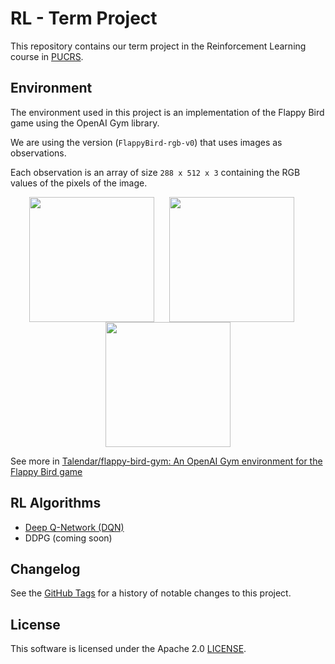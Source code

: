 # RL - Term Project

This repository contains our term project in the Reinforcement Learning course in [PUCRS](https://pucrs.br).

## Environment

The environment used in this project is an implementation of the Flappy Bird game using the OpenAI Gym library.

We are using the version (`FlappyBird-rgb-v0`) that uses images as observations.

Each observation is an array of size `288 x 512 x 3` containing the RGB values of the pixels of the image.

<p align="center">
  <img align="center" 
       src="https://github.com/Talendar/flappy-bird-gym/blob/main/imgs/yellow_bird_playing.gif?raw=true" 
       width="200"/>
  &nbsp;&nbsp;&nbsp;&nbsp;
  <img align="center" 
       src="https://github.com/Talendar/flappy-bird-gym/blob/main/imgs/red_bird_start_screen.gif?raw=true" 
       width="200"/>
  &nbsp;&nbsp;&nbsp;&nbsp;
  <img align="center" 
       src="https://github.com/Talendar/flappy-bird-gym/blob/main/imgs/blue_bird_playing.gif?raw=true" 
       width="200"/>
</p>

See more in [Talendar/flappy-bird-gym: An OpenAI Gym environment for the Flappy Bird game](https://github.com/Talendar/flappy-bird-gym)

## RL Algorithms

- [Deep Q-Network (DQN)](notebooks/DQN.ipynb)
- DDPG (coming soon)

## Changelog

See the [GitHub Tags](https://github.com/DougTrajano/pucrs-rl-term-project/tags) for a history of notable changes to this project.

## License

This software is licensed under the Apache 2.0 [LICENSE](LICENSE).